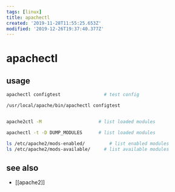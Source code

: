 ```yaml
---
tags: [linux]
title: apachectl
created: '2019-11-28T11:55:25.653Z'
modified: '2019-12-26T19:37:40.377Z'
---
```


# apachectl

## usage
```sh
apachectl configtest                # test config

/usr/local/apache/bin/apachectl configtest


apache2ctl -M                     # list loaded modules

apachectl -t -D DUMP_MODULES      # list loaded modules

ls /etc/apache2/mods-enabled/		  # list enabled modules
ls /etc/apache2/mods-available/		# list available modules
```

## see also
- [[apache2]]
